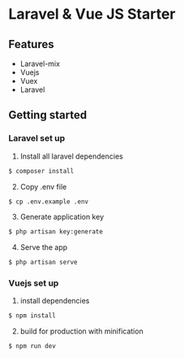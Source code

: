 # Laravel & Vue JS Starter

## Features

* Laravel-mix
* Vuejs
* Vuex
* Laravel

## Getting started

### Laravel set up
1. Install all laravel dependencies
```bash
$ composer install
```
2. Copy .env file
```bash
$ cp .env.example .env
```
3. Generate application key
```bash
$ php artisan key:generate
```
4. Serve the app
```bash
$ php artisan serve
```

### Vuejs set up
1. install dependencies
```bash
$ npm install
```
2. build for production with minification
```bash
$ npm run dev
```